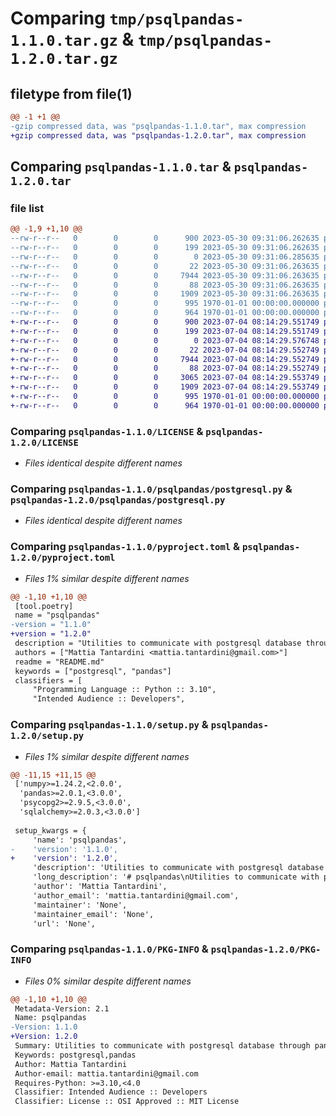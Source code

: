 # Comparing `tmp/psqlpandas-1.1.0.tar.gz` & `tmp/psqlpandas-1.2.0.tar.gz`

## filetype from file(1)

```diff
@@ -1 +1 @@
-gzip compressed data, was "psqlpandas-1.1.0.tar", max compression
+gzip compressed data, was "psqlpandas-1.2.0.tar", max compression
```

## Comparing `psqlpandas-1.1.0.tar` & `psqlpandas-1.2.0.tar`

### file list

```diff
@@ -1,9 +1,10 @@
--rw-r--r--   0        0        0      900 2023-05-30 09:31:06.262635 psqlpandas-1.1.0/LICENSE
--rw-r--r--   0        0        0      199 2023-05-30 09:31:06.262635 psqlpandas-1.1.0/README.md
--rw-r--r--   0        0        0        0 2023-05-30 09:31:06.285635 psqlpandas-1.1.0/psqlpandas/__init__.py
--rw-r--r--   0        0        0       22 2023-05-30 09:31:06.263635 psqlpandas-1.1.0/psqlpandas/__version__.py
--rw-r--r--   0        0        0     7944 2023-05-30 09:31:06.263635 psqlpandas-1.1.0/psqlpandas/postgresql.py
--rw-r--r--   0        0        0       88 2023-05-30 09:31:06.263635 psqlpandas-1.1.0/psqlpandas/scripts/script.py
--rw-r--r--   0        0        0     1909 2023-05-30 09:31:06.263635 psqlpandas-1.1.0/pyproject.toml
--rw-r--r--   0        0        0      995 1970-01-01 00:00:00.000000 psqlpandas-1.1.0/setup.py
--rw-r--r--   0        0        0      964 1970-01-01 00:00:00.000000 psqlpandas-1.1.0/PKG-INFO
+-rw-r--r--   0        0        0      900 2023-07-04 08:14:29.551749 psqlpandas-1.2.0/LICENSE
+-rw-r--r--   0        0        0      199 2023-07-04 08:14:29.551749 psqlpandas-1.2.0/README.md
+-rw-r--r--   0        0        0        0 2023-07-04 08:14:29.576748 psqlpandas-1.2.0/psqlpandas/__init__.py
+-rw-r--r--   0        0        0       22 2023-07-04 08:14:29.552749 psqlpandas-1.2.0/psqlpandas/__version__.py
+-rw-r--r--   0        0        0     7944 2023-07-04 08:14:29.552749 psqlpandas-1.2.0/psqlpandas/postgresql.py
+-rw-r--r--   0        0        0       88 2023-07-04 08:14:29.552749 psqlpandas-1.2.0/psqlpandas/scripts/script.py
+-rw-r--r--   0        0        0     3065 2023-07-04 08:14:29.553749 psqlpandas-1.2.0/psqlpandas/tables.py
+-rw-r--r--   0        0        0     1909 2023-07-04 08:14:29.553749 psqlpandas-1.2.0/pyproject.toml
+-rw-r--r--   0        0        0      995 1970-01-01 00:00:00.000000 psqlpandas-1.2.0/setup.py
+-rw-r--r--   0        0        0      964 1970-01-01 00:00:00.000000 psqlpandas-1.2.0/PKG-INFO
```

### Comparing `psqlpandas-1.1.0/LICENSE` & `psqlpandas-1.2.0/LICENSE`

 * *Files identical despite different names*

### Comparing `psqlpandas-1.1.0/psqlpandas/postgresql.py` & `psqlpandas-1.2.0/psqlpandas/postgresql.py`

 * *Files identical despite different names*

### Comparing `psqlpandas-1.1.0/pyproject.toml` & `psqlpandas-1.2.0/pyproject.toml`

 * *Files 1% similar despite different names*

```diff
@@ -1,10 +1,10 @@
 [tool.poetry]
 name = "psqlpandas"
-version = "1.1.0"
+version = "1.2.0"
 description = "Utilities to communicate with postgresql database through pandas dataframes."
 authors = ["Mattia Tantardini <mattia.tantardini@gmail.com>"]
 readme = "README.md"
 keywords = ["postgresql", "pandas"]
 classifiers = [
     "Programming Language :: Python :: 3.10",
     "Intended Audience :: Developers",
```

### Comparing `psqlpandas-1.1.0/setup.py` & `psqlpandas-1.2.0/setup.py`

 * *Files 1% similar despite different names*

```diff
@@ -11,15 +11,15 @@
 ['numpy>=1.24.2,<2.0.0',
  'pandas>=2.0.1,<3.0.0',
  'psycopg2>=2.9.5,<3.0.0',
  'sqlalchemy>=2.0.3,<3.0.0']
 
 setup_kwargs = {
     'name': 'psqlpandas',
-    'version': '1.1.0',
+    'version': '1.2.0',
     'description': 'Utilities to communicate with postgresql database through pandas dataframes.',
     'long_description': '# psqlpandas\nUtilities to communicate with postgresql database through pandas dataframes.\n\n## Installation\n```\npip install psqlpandas\n```\n\n## Usage\nDescribe how to launch and use psqlpandas project.\n',
     'author': 'Mattia Tantardini',
     'author_email': 'mattia.tantardini@gmail.com',
     'maintainer': 'None',
     'maintainer_email': 'None',
     'url': 'None',
```

### Comparing `psqlpandas-1.1.0/PKG-INFO` & `psqlpandas-1.2.0/PKG-INFO`

 * *Files 0% similar despite different names*

```diff
@@ -1,10 +1,10 @@
 Metadata-Version: 2.1
 Name: psqlpandas
-Version: 1.1.0
+Version: 1.2.0
 Summary: Utilities to communicate with postgresql database through pandas dataframes.
 Keywords: postgresql,pandas
 Author: Mattia Tantardini
 Author-email: mattia.tantardini@gmail.com
 Requires-Python: >=3.10,<4.0
 Classifier: Intended Audience :: Developers
 Classifier: License :: OSI Approved :: MIT License
```

